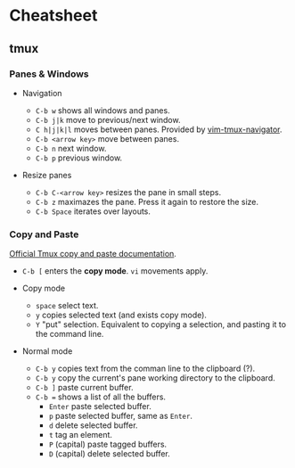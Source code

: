 # Cheatsheet

## tmux

### Panes & Windows

- Navigation
  - `C-b w` shows all windows and panes.
  - `C-b j|k` move to previous/next window.
  - `C h|j|k|l` moves between panes. Provided by [vim-tmux-navigator](https://github.com/christoomey/vim-tmux-navigator).
  - `C-b <arrow key>` move between panes.
  - `C-b n` next window.
  - `C-b p` previous window.

- Resize panes
  - `C-b C-<arrow key>` resizes the pane in small steps.
  - `C-b z` maximazes the pane. Press it again to restore the size.
  - `C-b Space` iterates over layouts.

### Copy and Paste

[Official Tmux copy and paste documentation](https://github.com/tmux/tmux/wiki/Getting-Started#copy-and-paste).

- `C-b [` enters the **copy mode**. `vi` movements apply.

- Copy mode
  - `space` select text.
  - `y` copies selected text (and exists copy mode).
  - `Y` "put" selection. Equivalent to copying a selection, and pasting it to the command line.

- Normal mode
  - `C-b y` copies text from the comman line to the clipboard (?).
  - `C-b y` copy the current's pane working directory to the clipboard.
  - `C-b ]` paste current buffer.
  - `C-b =` shows a list of all the buffers.
    - `Enter` paste selected buffer.
    - `p` paste selected buffer, same as `Enter`.
    - `d` delete selected buffer.
    - `t` tag an element.
    - `P` (capital) paste tagged buffers.
    - `D` (capital) delete selected buffer.


